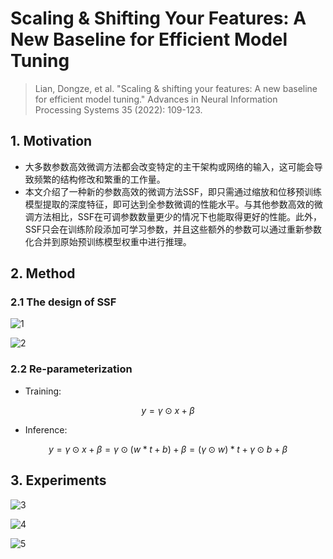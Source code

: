 # Scaling & Shifting Your Features: A New Baseline for Efficient Model Tuning

> Lian, Dongze, et al. "Scaling & shifting your features: A new baseline for efficient model tuning." Advances in Neural Information Processing Systems 35 (2022): 109-123.

## 1. Motivation

- 大多数参数高效微调方法都会改变特定的主干架构或网络的输入，这可能会导致频繁的结构修改和繁重的工作量。
- 本文介绍了一种新的参数高效的微调方法SSF，即只需通过缩放和位移预训练模型提取的深度特征，即可达到全参数微调的性能水平。与其他参数高效的微调方法相比，SSF在可调参数数量更少的情况下也能取得更好的性能。此外，SSF只会在训练阶段添加可学习参数，并且这些额外的参数可以通过重新参数化合并到原始预训练模型权重中进行推理。

## 2. Method

### 2.1 The design of SSF

![1](https://cdn.jsdelivr.net/gh/bobochow/blog_img@main/img/SSF1.png)

![2](https://cdn.jsdelivr.net/gh/bobochow/blog_img@main/img/SSF2.png)

### 2.2 Re-parameterization

- Training:

$$y=\gamma\odot x+\beta $$

- Inference:

$$y=\gamma\odot x+\beta=\gamma\odot(w*t+b)+\beta=(\gamma\odot w)*t+\gamma\odot b+\beta $$

## 3. Experiments

![3](https://cdn.jsdelivr.net/gh/bobochow/blog_img@main/img/SSF3.png)

![4](https://cdn.jsdelivr.net/gh/bobochow/blog_img@main/img/SSF4.png)

![5](https://cdn.jsdelivr.net/gh/bobochow/blog_img@main/img/SSF5.png)
